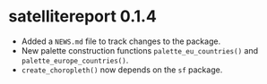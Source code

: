 # satellitereport 0.1.4

* Added a `NEWS.md` file to track changes to the package.
* New palette construction functions `palette_eu_countries()` and `palette_europe_countries()`.
* `create_choropleth()` now depends on the `sf` package.
